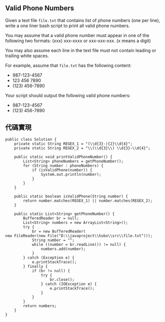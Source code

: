## Valid Phone Numbers

Given a text file ``file.txt`` that contains list of phone numbers (one per line), write a one liner bash script to print all valid phone numbers.

You may assume that a valid phone number must appear in one of the following two formats: (xxx) xxx-xxxx or xxx-xxx-xxx. (x means a digit)

You may also assume each line in the text file must not contain leading or trailing white spaces.

For example, assume that ``file.txt`` has the following content:

- 987-123-4567
- 123 456 7890
- (123) 456-7890

Your script should output the following valid phone numbers:

- 987-123-4567
- (123) 456-7890

## 代碼實現

```
public class Solution {	
    private static String REGEX_1 = "(\\d{3}-){2}\\d{4}";
    private static String REGEX_2 = "\\(\\d{3}\\) \\d{3}-\\d{4}";

    public static void printValidPhoneNumber() {
        List<String> phoneNumbers = getPhoneNumber();
        for (String number : phoneNumbers) {
            if (isValidPhone(number)) {
                System.out.println(number);
            }
        }
    }

    public static boolean isValidPhone(String number) {
        return number.matches(REGEX_1) || number.matches(REGEX_2);
    }

    public static List<String> getPhoneNumber() {
        BufferedReader br = null;
        List<String> numbers = new ArrayList<String>();
        try {
            br = new BufferedReader(
new FileReader(new File("D:\\javaproject\\hubo\\src\\file.txt")));
            String number = "";
            while ((number = br.readLine()) != null) {
                numbers.add(number);
            }
        } catch (Exception e) {
            e.printStackTrace();
        } finally {
            if (br != null) {
                try {
                    br.close();
                } catch (IOException e) {
                    e.printStackTrace();
                }
            }
        }
        return numbers;
    }
}
```
